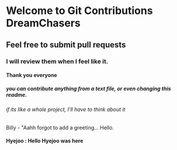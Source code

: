 # Welcome to Git Contributions DreamChasers

## Feel free to submit pull requests

### I will review them when I feel like it.

#### Thank you everyone

##### you can contribute anything from a text file, or even changing this readme.
###### *if its like a whole project, I'll have to think about it*



Billy - "Aahh forgot to add a greeting... Hello.
#### Hyejoo : Hello Hyejoo was here
